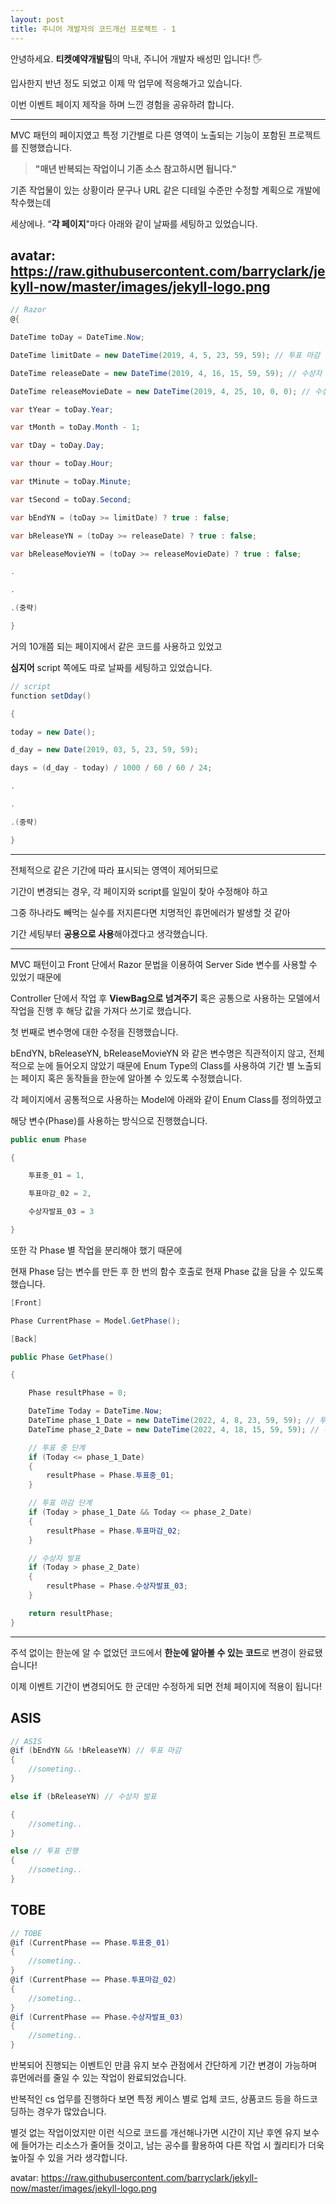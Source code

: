 ```yaml
---
layout: post
title: 주니어 개발자의 코드개선 프로젝트 - 1
---
```





안녕하세요. **티켓예약개발팀**의 막내, 주니어 개발자 배성민 입니다! 🖐

입사한지 반년 정도 되었고 이제 막 업무에 적응해가고 있습니다.

이번 이벤트 페이지 제작을 하며 느낀 경험을 공유하려 합니다.

---

MVC 패턴의 페이지였고 특정 기간별로 다른 영역이 노출되는 기능이 포함된 프로젝트를 진행했습니다.

> **"매년 반복되는 작업이니 기존 소스 참고하시면 됩니다."**
> 

기존 작업물이 있는 상황이라 문구나 URL 같은 디테일 수준만 수정할 계획으로 개발에 착수했는데

세상에나. “**각 페이지**"마다 아래와 같이 날짜를 세팅하고 있었습니다.

avatar: https://raw.githubusercontent.com/barryclark/jekyll-now/master/images/jekyll-logo.png
---

```csharp
// Razor
@{

DateTime toDay = DateTime.Now;

DateTime limitDate = new DateTime(2019, 4, 5, 23, 59, 59); // 투표 마감

DateTime releaseDate = new DateTime(2019, 4, 16, 15, 59, 59); // 수상자 발표

DateTime releaseMovieDate = new DateTime(2019, 4, 25, 10, 0, 0); // 수상자 인터뷰 공개

var tYear = toDay.Year;

var tMonth = toDay.Month - 1;

var tDay = toDay.Day;

var thour = toDay.Hour;

var tMinute = toDay.Minute;

var tSecond = toDay.Second;

var bEndYN = (toDay >= limitDate) ? true : false;

var bReleaseYN = (toDay >= releaseDate) ? true : false;

var bReleaseMovieYN = (toDay >= releaseMovieDate) ? true : false;

.

.

.(중략)

}
```

거의 10개쯤 되는 페이지에서 같은 코드를 사용하고 있었고

**심지어** script 쪽에도 따로 날짜를 세팅하고 있었습니다.

```csharp
// script
function setDday()

{

today = new Date();

d_day = new Date(2019, 03, 5, 23, 59, 59);

days = (d_day - today) / 1000 / 60 / 60 / 24;

.

.

.(중략)

}
```

---

전체적으로 같은 기간에 따라 표시되는 영역이 제어되므로

기간이 변경되는 경우, 각 페이지와 script를 일일이 찾아 수정해야 하고

그중 하나라도 빼먹는 실수를 저지른다면 치명적인 휴먼에러가 발생할 것 같아

기간 세팅부터 **공용으로 사용**해야겠다고 생각했습니다.

---

MVC 패턴이고 Front 단에서 Razor 문법을 이용하여 Server Side 변수를 사용할 수 있었기 때문에

Controller 단에서 작업 후 **ViewBag으로 넘겨주기** 혹은 공통으로 사용하는 모델에서 작업을 진행 후 해당 값을 가져다 쓰기로 했습니다.

첫 번째로 변수명에 대한 수정을 진행했습니다.

bEndYN, bReleaseYN, bReleaseMovieYN 와 같은 변수명은 직관적이지 않고, 전체적으로 눈에 들어오지 않았기 때문에 Enum Type의 Class를 사용하여 기간 별 노출되는 페이지 혹은 동작들을 한눈에 알아볼 수 있도록 수정했습니다.

각 페이지에서 공통적으로 사용하는 Model에 아래와 같이 Enum Class를 정의하였고

해당 변수(Phase)를 사용하는 방식으로 진행했습니다.

```csharp
public enum Phase

{

	투표중_01 = 1,

	투표마감_02 = 2,

	수상자발표_03 = 3

}
```

또한 각 Phase 별 작업을 분리해야 했기 때문에

현재 Phase 담는 변수를 만든 후 한 번의 함수 호출로 현재 Phase 값을 담을 수 있도록 했습니다.

```csharp
[Front]

Phase CurrentPhase = Model.GetPhase();

[Back]

public Phase GetPhase()

{

	Phase resultPhase = 0;

	DateTime Today = DateTime.Now;
	DateTime phase_1_Date = new DateTime(2022, 4, 8, 23, 59, 59); // 투표마감(Close Vote)
	DateTime phase_2_Date = new DateTime(2022, 4, 18, 15, 59, 59); // 수상자 발표(Announce)

	// 투표 중 단계
	if (Today <= phase_1_Date)
	{
		resultPhase = Phase.투표중_01;
	}

	// 투표 마감 단계
	if (Today > phase_1_Date && Today <= phase_2_Date)
	{
		resultPhase = Phase.투표마감_02;
	}

	// 수상자 발표
	if (Today > phase_2_Date)
	{
		resultPhase = Phase.수상자발표_03;
	}

	return resultPhase;
}
```

---

주석 없이는 한눈에 알 수 없었던 코드에서 **한눈에 알아볼 수 있는 코드**로 변경이 완료됐습니다!

이제 이벤트 기간이 변경되어도 한 군데만 수정하게 되면 전체 페이지에 적용이 됩니다!

## ASIS

```csharp
// ASIS
@if (bEndYN && !bReleaseYN) // 투표 마감
{
	//someting..
}

else if (bReleaseYN) // 수상자 발표

{
	//someting..
}

else // 투표 진행
{
	//someting..
}
```

## TOBE

```csharp
// TOBE
@if (CurrentPhase == Phase.투표중_01)
{
	//someting..
}
@if (CurrentPhase == Phase.투표마감_02)
{
	//someting..
}
@if (CurrentPhase == Phase.수상자발표_03)
{
	//someting..
}
```

반복되어 진행되는 이벤트인 만큼 유지 보수 관점에서 간단하게 기간 변경이 가능하며 휴먼에러를 줄일 수 있는 작업이 완료되었습니다.

반복적인 cs 업무를 진행하다 보면 특정 케이스 별로 업체 코드, 상품코드 등을 하드코딩하는 경우가 많았습니다.

별것 없는 작업이었지만 이런 식으로 코드를 개선해나가면 시간이 지난 후엔 유지 보수에 들어가는 리소스가 줄어들 것이고, 남는 공수를 활용하여 다른 작업 시 퀄리티가 더욱 높아질 수 있을 거라 생각합니다.

avatar: https://raw.githubusercontent.com/barryclark/jekyll-now/master/images/jekyll-logo.png
